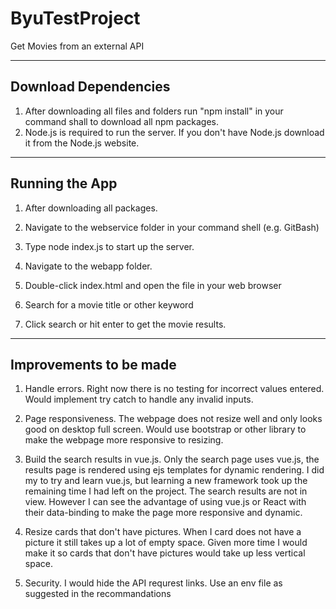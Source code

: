 # ByuTestProject
Get Movies from an external API

----------------------------------------------------------------------------
Download Dependencies		 					                                         
----------------------------------------------------------------------------
1) After downloading all files and folders run "npm install" in your
command shall to download all npm packages.
2) Node.js is required to run the server. If you don't have Node.js download it from the Node.js website.

----------------------------------------------------------------------------
Running the App		 					                                               
----------------------------------------------------------------------------
1) After downloading all packages. 
2) Navigate to the webservice folder in your command shell (e.g. GitBash)
3) Type node index.js to start up the server. 

4) Navigate to the webapp folder. 
5) Double-click index.html and open the file in your web browser
6) Search for a movie title or other keyword 
7) Click search or hit enter to get the movie results. 

----------------------------------------------------------------------------
Improvements to be made		 					                                       
----------------------------------------------------------------------------
1) Handle errors. Right now there is no testing for incorrect values entered. 
Would implement try catch to handle any invalid inputs. 

2) Page responsiveness. The webpage does not resize well and only looks good 
on desktop full screen. Would use bootstrap or other library to make the webpage 
more responsive to resizing. 

3) Build the search results in vue.js. Only the search page uses vue.js, the results page is 
rendered using ejs templates for dynamic rendering. I did my to try and learn vue.js, but learning a 
new framework took up the remaining time I had left on the project. 
The search results are not in view. However I can see the advantage of using vue.js or React 
with their data-binding to make the page more responsive and dynamic. 

4) Resize cards that don't have pictures. When I card does not have a picture it still takes up a lot of 
empty space. Given more time I would make it so cards that don't have pictures would take up less vertical
space. 

5) Security. I would hide the API requrest links. Use an env file as suggested in the recommandations






